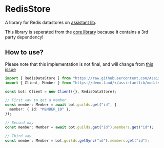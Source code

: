 # RedisStore

A library for Redis datastores on
[assistant lib](https://github.com/Assistant-Bot/Lib).

This library is seperated from the
[core library](https://github.com/Assistant-Bot/Lib) because it contains a 3rd
party dependency!

## How to use?

Please note that this implementation is not final, and will change from
[this issue](https://github.com/Assistant-Bot/Lib/issues/35)

```ts
import { RedisDataStore } from "https://raw.githubusercontent.com/Assistant-Bot/RedisStore/master/mod.ts";
import { Client, Member } from "https://deno.land/x/assistantlib/mod.ts";

const bot: Client = new Client({}, RedisDataStore);

// First way to get a member
const member: Member = await bot.guilds.get("id", {
  member: { id: "MEMBER_ID" },
});

// Second way
const member: Member = await bot.guilds.get("id").members.get("id");

// Third way
const member: Member = bot.guilds.getSync("id").members.get("id");
```

